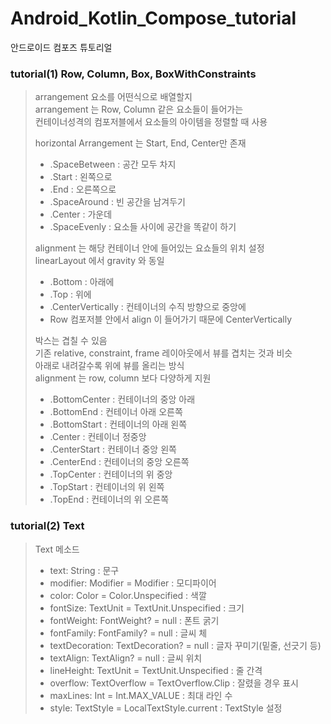 # Android_Kotlin_Compose_tutorial
안드로이드 컴포즈 튜토리얼


### tutorial(1) Row, Column, Box, BoxWithConstraints

 > arrangement 요소를 어떤식으로 배열할지  
 > arrangement 는 Row, Column 같은 요소들이 들어가는  
 > 컨테이너성격의 컴포저블에서 요소들의 아이템을 정렬할 때 사용  
 >  
 > horizontal Arrangement 는 Start, End, Center만 존재  
 > + .SpaceBetween : 공간 모두 차지
 > + .Start : 왼쪽으로
 > + .End : 오른쪽으로
 > + .SpaceAround : 빈 공간을 남겨두기
 > + .Center : 가운데
 > + .SpaceEvenly : 요소들 사이에 공간을 똑같이 하기  
 >  
 > alignment 는 해당 컨테이너 안에 들어있는 요쇼들의 위치 설정  
 > linearLayout 에서 gravity 와 동일  
 > + .Bottom : 아래에
 > + .Top : 위에
 > + .CenterVertically : 컨테이너의 수직 방향으로 중앙에
 > + Row 컴포저블 안에서 align 이 들어가기 때문에 CenterVertically  
 >  
 > 박스는 겹칠 수 있음  
 > 기존 relative, constraint, frame 레이아웃에서 뷰를 겹치는 것과 비슷  
 > 아래로 내려갈수록 위에 뷰를 올리는 방식  
 > alignment 는 row, column 보다 다양하게 지원  
 > + .BottomCenter : 컨테이너의 중앙 아래
 > + .BottomEnd : 컨테이너 아래 오른쪽
 > + .BottomStart : 컨테이너의 아래 왼쪽
 > + .Center : 컨테이너 정중앙
 > + .CenterStart : 컨테이너 중앙 왼쪽
 > + .CenterEnd : 컨테이너의 중앙 오른쪽
 > + .TopCenter : 컨테이너의 위 중앙
 > + .TopStart : 컨테이너의 위 왼쪽
 > + .TopEnd : 컨테이너의 위 오른쪽  
  
  
### tutorial(2) Text  
  
> Text 메소드  
> + text: String : 문구  
> + modifier: Modifier = Modifier : 모디파이어  
> + color: Color = Color.Unspecified : 색깔  
> + fontSize: TextUnit = TextUnit.Unspecified : 크기   
> + fontWeight: FontWeight? = null : 폰트 굵기  
> + fontFamily: FontFamily? = null : 글씨 체  
> + textDecoration: TextDecoration? = null : 글자 꾸미기(밑줄, 선긋기 등)    
> + textAlign: TextAlign? = null : 글씨 위치  
> + lineHeight: TextUnit = TextUnit.Unspecified : 줄 간격  
> + overflow: TextOverflow = TextOverflow.Clip : 잘렸을 경우 표시  
> + maxLines: Int = Int.MAX_VALUE : 최대 라인 수  
> + style: TextStyle = LocalTextStyle.current : TextStyle 설정   
